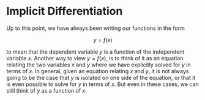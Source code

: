 <!-- #region -->
# Implicit Differentiation

Up to this point, we have always been writing our functions in the form

$$y = f(x)$$

to mean that the dependent variable $y$ is a function of the independent variable $x$.  Another way to view $y=f(x)$, is to think of it as an equation relating the two variables $x$ and $y$ where we have explicitly solved for $y$ in terms of $x$.  In general, given an equation relating $x$ and $y$, it is not always going to be the case that $y$ is isolated on one side of the equation, or that it is even possible to solve for $y$ in terms of $x$.  But even in these cases, we can still think of $y$ as a function of $x$.
<!-- #endregion -->
